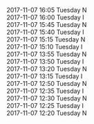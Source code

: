 2017-11-07 16:05 Tuesday  N  
2017-11-07 16:00 Tuesday  I  
2017-11-07 15:45 Tuesday  N  
2017-11-07 15:40 Tuesday  I  
2017-11-07 15:15 Tuesday  N  
2017-11-07 15:10 Tuesday  I  
2017-11-07 13:55 Tuesday  N  
2017-11-07 13:50 Tuesday  I  
2017-11-07 13:20 Tuesday  N  
2017-11-07 13:15 Tuesday  I  
2017-11-07 12:50 Tuesday  N  
2017-11-07 12:35 Tuesday  I  
2017-11-07 12:30 Tuesday  N  
2017-11-07 12:25 Tuesday  I  
2017-11-07 12:20 Tuesday  N  
